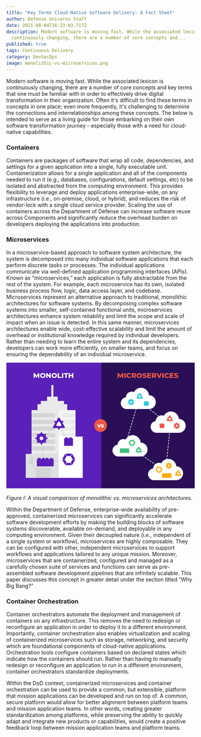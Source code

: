 ```yaml
---
title: "Key Terms Cloud-Native Software Delivery: A Fact Sheet"
author: Defense Unicorns Staff
date: 2021-08-04T16:23:03.717Z
description: Modern software is moving fast. While the associated lexicon is
  continuously changing, there are a number of core concepts and...
published: true
tags: Continuous Delivery
category: DevSecOps
image: monolithic-vs-microservices.png
---
```


Modern software is moving fast. While the associated lexicon is continuously changing, there are a number of core concepts and key terms that one must be familiar with in order to effectively drive digital transformation in their organization. Often it's difficult to find these terms in concepts in one place; even more frequently, it's challenging to determine the connections and interrelationships among these concepts. The below is intended to serve as a living guide for those embarking on their own software transformation journey - especially those with a need for cloud-native capabilities.

### Containers

Containers are packages of software that wrap all code, dependencies, and settings for a given application into a single, fully executable unit. Containerization allows for a single application and all of the components needed to run it (e.g., databases, configurations, default settings, etc) to be isolated and abstracted from the computing environment. This provides flexibility to leverage and deploy applications enterprise-wide, on any infrastructure (i.e., on-premise, cloud, or hybrid), and reduces the risk of vendor-lock with a single cloud service provider. Scaling the use of containers across the Department of Defense can increase software reuse across Components and significantly reduce the overhead burden on developers deploying the applications into production.

### Microservices

In a microservice-based approach to software system architecture, the system is decomposed into many individual software applications that each perform discrete tasks or processes. The individual applications communicate via well-defined application programming interfaces (APIs). Known as “microservices,” each application is fully abstractable from the rest of the system. For example, each microservice has its own, isolated business process flow, logic, data access layer, and codebase. Microservices represent an alternative approach to traditional, monolithic architectures for software systems. By decomposing complex software systems into smaller, self-contained functional units, microservices architectures enhance system reliability and limit the scope and scale of impact when an issue is detected. In this same manner, microservices architectures enable wide, cost-effective scalability and limit the amount of overhead or institutional knowledge required by individual developers. Rather than needing to learn the entire system and its dependencies, developers can work more efficiently, on smaller teams, and focus on ensuring the dependability of an individual microservice.

![Monolithic vs Microservices](monolithic-vs-microservices.png "Figure I: A visual comparison of monolithic vs. microservices architectures")

_Figure I: A visual comparison of monolithic vs. microservices architectures._

Within the Department of Defense, enterprise-wide availability of pre-approved, containerized microservices can significantly accelerate software development efforts by making the building blocks of software systems discoverable, available on-demand, and deployable in any computing environment. Given their decoupled nature (i.e., independent of a single system or workflow), microservices are highly composable. They can be configured with other, independent microservices to support workflows and applications tailored to any unique mission. Moreover, microservices that are containerized, configured and managed as a carefully chosen suite of services and functions can serve as pre-assembled software development pipelines that are infinitely scalable. This paper discusses this concept in greater detail under the section titled “Why Big Bang?”

### Container Orchestration

Container orchestrators automate the deployment and management of containers on any infrastructure. This removes the need to redesign or reconfigure an application in order to deploy it to a different environment. Importantly, container orchestration also enables virtualization and scaling of containerized microservices such as storage, networking, and security which are foundational components of cloud-native applications. Orchestration tools configure containers based on declared states which indicate how the containers should run. Rather than having to manually redesign or reconfigure an application to run in a different environment, container orchestrators standardize deployments.

Within the DoD context, containerized microservices and container orchestration can be used to provide a common, but extensible, platform that mission applications can be developed and run on top of. A common, secure platform would allow for better alignment between platform teams and mission application teams. In other words, creating greater standardization among platforms, while preserving the ability to quickly adapt and integrate new products or capabilities, would create a positive feedback loop between mission application teams and platform teams.
